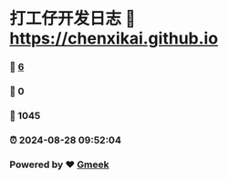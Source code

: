 # 打工仔开发日志 :link: https://chenxikai.github.io 
### :page_facing_up: [6](https://chenxikai.github.io/tag.html) 
### :speech_balloon: 0 
### :hibiscus: 1045 
### :alarm_clock: 2024-08-28 09:52:04 
### Powered by :heart: [Gmeek](https://github.com/Meekdai/Gmeek)
